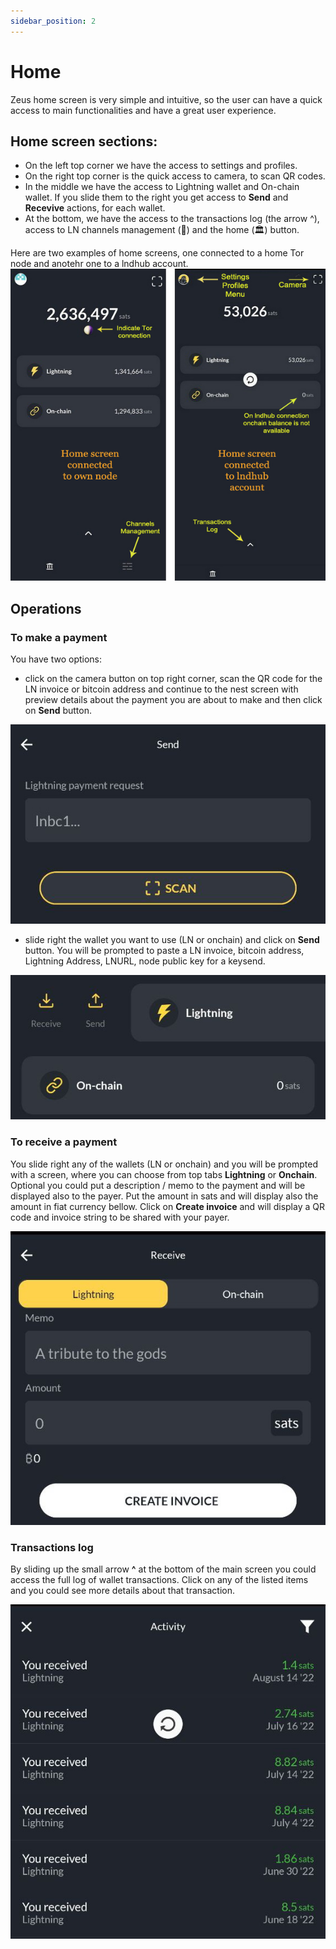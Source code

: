 ```yaml
---
sidebar_position: 2
---
```


# Home
Zeus home screen is very simple and intuitive, so the user can have a quick access to main functionalities and have a great user experience.

## Home screen sections:
- On the left top corner we have the access to settings and profiles.
- On the right top corner is the quick access to camera, to scan QR codes.
- In the middle we have the access to Lightning wallet and On-chain wallet. If you slide them to the right you get access to **Send** and **Recevive** actions, for each wallet.
- At the bottom, we have the access to the transactions log (the arrow ^), access to LN channels management (🧮) and the home (🏛) button.

Here are two examples of home screens, one connected to a home Tor node and anotehr one to a lndhub account.
![Zeus Home Screen examples](../../../static/img/zeus-home-examples.jpg)

## Operations
### To make a payment

You have two options:
- click on the camera button on top right corner, scan the QR code for the LN invoice or bitcoin address and continue to the nest screen with preview details about the payment you are about to make and then click on **Send** button.

![Zeus send payment](../../../static/img/zeus-send.jpg)

- slide right the wallet you want to use (LN or onchain) and click on **Send** button. You will be prompted to paste a LN invoice, bitcoin address, Lightning Address, LNURL, node public key for a keysend.

![Zeus wallet slide](../../../static/img/zeus-send-receive.jpg)

### To receive a payment

You slide right any of the wallets (LN or onchain) and you will be prompted with a screen, where you can choose from top tabs **Lightning** or **Onchain**. Optional you could put a description / memo to the payment and will be displayed also to the payer. Put the amount in sats and will display also the amount in fiat currency bellow. Click on **Create invoice** and will display a QR code and invoice string to be shared with your payer.

![Zeus receive payment](../../../static/img/zeus-receive.jpg)

### Transactions log

By sliding up the small arrow **^** at the bottom of the main screen you could access the full log of wallet transactions. Click on any of the listed items and you could see more details about that transaction.

![Zeus transactions log](../../../static/img/zeus-txs.jpg)
